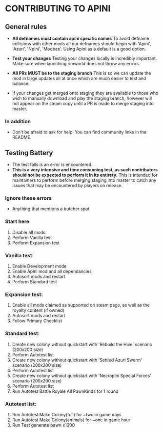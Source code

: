 # CONTRIBUTING TO APINI

## General rules

* **All defnames must contain apini specific names** To avoid defname collisions with other mods all our defnames should begin with 'Apini', 'Azuri', 'Npini', 'Moobee'. Using Apini as a default is a good option.

* **Test your changes** Testing your changes locally is incredibly important. Make sure when launching rimworld does not throw any errors.

* **All PRs MUST be to the staging branch** This is so we can update the mod in large updates all at once which are much easier to test and balance.
* If your changes get merged onto staging they are available to those who wish to manually download and play the staging branch, however will not appear on the steam copy until a PR is made to merge staging into master.

### In addition

* Don't be afraid to ask for help! You can find community links in the README.


## Testing Battery
* The test fails is an error is encountered.
* **This is a very intensive and time consuming test, as such contributors should not be expected to perform it in its entirety.**
This is intended for maintainers to perform before merging staging into master to catch any issues that may be encountered by players on release.

### Ignore these errors
* Anything that mentions a butcher spot

### Start here
1. Disable all mods
2. Perform Vanilla test
3. Perform Expansion test

### Vanilla test:
1. Enable Development mode
2. Enable Apini mod and all dependancies
3. Autosort mods and restart
4. Perform Standard test

### Expansion test:
1. Enable all mods claimed as supported on steam page, as well as the royalty content (if owned)
2. Autosort mods and restart
3. Follow Primary Checklist

### Standard test:
1. Create new colony without quickstart with 'Rebuild the Hive' scenario (200x200 size)
2. Perform Autotest list
3. Create new colony without quickstart with 'Settled Azuri Swarm' scenario (200x200 size)
4. Perform Autotest list
5. Create new colony without quickstart with 'Necropini Special Forces' scenario (200x200 size)
6. Perform Autotest list
7. Run Autotest Battle Royale All PawnKinds for 1 round


### Autotest list:
1. Run Autotest Make Colony(full) for ~two in game days
2. Run Autotest Make Colony(animals) for ~one in game hour
3. Run Test generate pawn x1000
